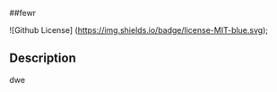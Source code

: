 
  
  ##fewr

  ![Github License] (https://img.shields.io/badge/license-MIT-blue.svg);

  ## Description

  dwe
